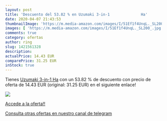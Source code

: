 ```yaml
---
layout: post
title: 'Descuento del 53.82 % en Uzumaki 3-in-1              Ha'
date: 2020-04-07 21:43:53
thumbnailImage: 'https://m.media-amazon.com/images/I/51Ef1f4UnqL._SL200_.jpg'
images: [ 'https://m.media-amazon.com/images/I/51Ef1f4UnqL._SL200_.jpg' ]
comments: true
category: ofertas
author: ring
slug: 1421561328
description:
actualPrice: 14.43 EUR
comparePrice: 31.25 EUR
inStock: true
---
```


Tienes [Uzumaki 3-in-1              Ha](https://www.amazon.com/dp/1421561328/?tag=redken08-20) con un 53.82 % de descuento con precio de oferta de 14.43 EUR (original: 31.25 EUR) en el siguiente enlace!

[![](https://m.media-amazon.com/images/I/51Ef1f4UnqL._SL200_.jpg)](https://www.amazon.com/dp/1421561328/?tag=redken08-20)

[Accede a la oferta!!](https://www.amazon.com/dp/1421561328/?tag=redken08-20)

[Consulta otras ofertas en nuestro canal de telegram](https://t.me/s/ofertas25)
